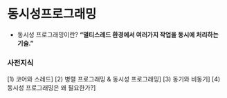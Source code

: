 # 동시성프로그래밍

- 동시성 프로그래밍이란?  **“멀티스레드 환경에서 여러가지 작업을 동시에 처리하는 기술.”**

### 사전지식

[1) 코어와 스레드]
[2) 병렬 프로그래밍 & 동시성 프로그래밍]
[3) 동기와 비동기]
[4) 동시성 프로그래밍은 왜 필요한가?]

